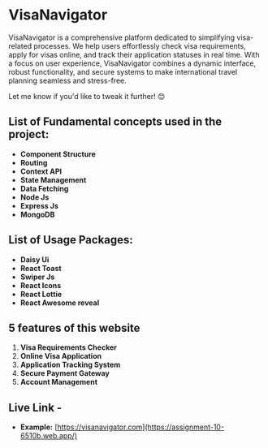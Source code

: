 # VisaNavigator

VisaNavigator is a comprehensive platform dedicated to simplifying visa-related processes. We help users effortlessly check visa requirements, apply for visas online, and track their application statuses in real time. With a focus on user experience, VisaNavigator combines a dynamic interface, robust functionality, and secure systems to make international travel planning seamless and stress-free.

Let me know if you'd like to tweak it further! 😊

## List of Fundamental concepts used in the project:

- **Component Structure**
- **Routing**
- **Context API**
- **State Management**
- **Data Fetching**
- **Node Js**
- **Express Js**
- **MongoDB**

## List of Usage Packages:

- **Daisy Ui**
- **React Toast**
- **Swiper Js**
- **React Icons**
- **React Lottie**
- **React Awesome reveal**

## 5 features of this website

1. **Visa Requirements Checker**
2. **Online Visa Application**
3. **Application Tracking System**
4. **Secure Payment Gateway**
5. **Account Management**

## Live Link -

- **Example:** [https://visanavigator.com](https://assignment-10-6510b.web.app/)
